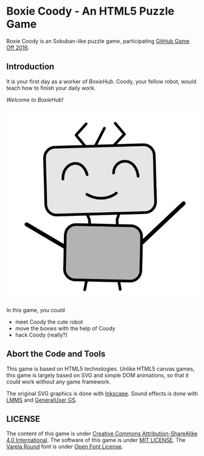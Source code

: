 # Boxie Coody - An HTML5 Puzzle Game

Boxie Coody is an Sokuban-like puzzle game, participating [GitHub Game Off 2016](https://github.com/blog/2274-game-off-theme-announcement).

## Introduction

It is your first day as a worker of _BoxieHub_.
Coody, your fellow robot, would teach how to finish your daily work.

_Welcome to BoxieHub!_

![Coody](coody-smile-360.png)

In this game, you could

* meet Coody the cute robot
* move the boxies with the help of Coody
* hack Coody (really?)

## Abort the Code and Tools

This game is based on HTML5 technologies.
Unlike HTML5 canvas games, this game is largely based on SVG and simple DOM animations,
so that it could work without any game framework.

The original SVG graphics is done with [Inkscape](https://inkscape.org/).
Sound effects is done with [LMMS](https://lmms.io/) and [GeneralUser GS](http://www.schristiancollins.com/generaluser.php).

## LICENSE

The content of this game is under [Creative Commons Attribution-ShareAlike 4.0 International](https://creativecommons.org/licenses/by-sa/4.0/).
The software of this game is under [MIT LICENSE](https://opensource.org/licenses/mit-license.html).
The [Varela Round](https://github.com/alefalefalef/Varela-Round-Hebrew) font is under [Open Font License](http://scripts.sil.org/cms/scripts/page.php?site_id=nrsi&id=OFL_web).
